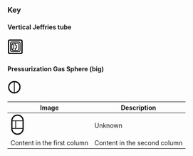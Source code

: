 ### Key ###

#### Vertical Jeffries tube ####

![Vertical Jeffries tube](https://raw.githubusercontent.com/m2mmbp/bricktopia-planitia/master/reference/verticle_jeffries_tube.png)

#### Pressurization Gas Sphere (big) ####

![Vertical Jeffries tube](https://raw.githubusercontent.com/m2mmbp/bricktopia-planitia/master/reference/pressurization_gas_spheres.png)



Image | Description
------------ | -------------
![](https://raw.githubusercontent.com/m2mmbp/bricktopia-planitia/master/reference/key01.png) | Unknown
Content in the first column | Content in the second column
